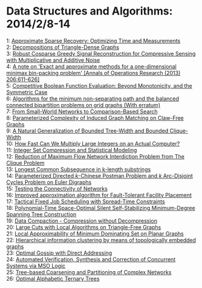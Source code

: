 # Data Structures and Algorithms: 2014/2/8-14  
1: [Approximate Sparse Recovery: Optimizing Time and Measurements](https://doi.org/10.48550/arXiv.0912.0229)  
2: [Decompositions of Triangle-Dense Graphs](https://doi.org/10.48550/arXiv.1309.7440)  
3: [Robust Cosparse Greedy Signal Reconstruction for Compressive Sensing  with Multiplicative and Additive Noise](https://doi.org/10.48550/arXiv.1311.5989)  
4: [A note on 'Exact and approximate methods for a one-dimensional minimax  bin-packing problem' [Annals of Operations Research (2013) 206:611-626]](https://doi.org/10.48550/arXiv.1402.1616)  
5: [Competitive Boolean Function Evaluation: Beyond Monotonicity, and the  Symmetric Case](https://doi.org/10.48550/arXiv.1006.4136)  
6: [Algorithms for the minimum non-separating path and the balanced  connected bipartition problems on grid graphs (With erratum)](https://doi.org/10.48550/arXiv.1105.5915)  
7: [From Small-World Networks to Comparison-Based Search](https://doi.org/10.48550/arXiv.1107.3059)  
8: [Parameterized Complexity of Induced Graph Matching on Claw-Free Graphs](https://doi.org/10.48550/arXiv.1206.7105)  
9: [A Natural Generalization of Bounded Tree-Width and Bounded Clique-Width](https://doi.org/10.48550/arXiv.1402.1810)  
10: [How Fast Can We Multiply Large Integers on an Actual Computer?](https://doi.org/10.48550/arXiv.1402.1811)  
11: [Integer Set Compression and Statistical Modeling](https://doi.org/10.48550/arXiv.1402.1936)  
12: [Reduction of Maximum Flow Network Interdiction Problem from The Clique  Problem](https://doi.org/10.48550/arXiv.1402.2022)  
13: [Longest Common Subsequence in k-length substrings](https://doi.org/10.48550/arXiv.1402.2097)  
14: [Parameterized Directed $k$-Chinese Postman Problem and $k$ Arc-Disjoint  Cycles Problem on Euler Digraphs](https://doi.org/10.48550/arXiv.1402.2137)  
15: [Testing the Connectivity of Networks](https://doi.org/10.48550/arXiv.1111.2527)  
16: [Improved approximation algorithm for Fault-Tolerant Facility Placement](https://doi.org/10.48550/arXiv.1311.6615)  
17: [Tactical Fixed Job Scheduling with Spread-Time Constraints](https://doi.org/10.48550/arXiv.1402.1881)  
18: [Polynomial-Time Space-Optimal Silent Self-Stabilizing Minimum-Degree  Spanning Tree Construction](https://doi.org/10.48550/arXiv.1402.2496)  
19: [Data Compaction - Compression without Decompression](https://doi.org/10.48550/arXiv.1402.2508)  
20: [Large Cuts with Local Algorithms on Triangle-Free Graphs](https://doi.org/10.48550/arXiv.1402.2543)  
21: [Local Approximability of Minimum Dominating Set on Planar Graphs](https://doi.org/10.48550/arXiv.1402.2549)  
22: [Hierarchical information clustering by means of topologically embedded  graphs](https://doi.org/10.48550/arXiv.1110.4477)  
23: [Optimal Gossip with Direct Addressing](https://doi.org/10.48550/arXiv.1402.2701)  
24: [Automated Verification, Synthesis and Correction of Concurrent Systems  via MSO Logic](https://doi.org/10.48550/arXiv.1402.2698)  
25: [Tree-based Coarsening and Partitioning of Complex Networks](https://doi.org/10.48550/arXiv.1402.2782)  
26: [Optimal Alphabetic Ternary Trees](https://doi.org/10.48550/arXiv.1402.3036)  